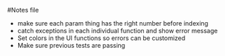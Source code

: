 #Notes file
- make sure each param thing has the right number before indexing
- catch exceptions in each individual function and show error message
- Set colors in the UI functions so errors can be customized
- Make sure previous tests are passing